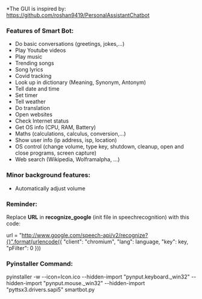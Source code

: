 *The GUI is inspired by: https://github.com/roshan9419/PersonalAssistantChatbot

### Features of Smart Bot: 
  + Do basic conversations (greetings, jokes,...)
  + Play Youtube videos
  + Play music
  + Trending songs
  + Song lyrics
  + Covid tracking
  + Look up in dictionary (Meaning, Synonym, Antonym)
  + Tell date and time
  + Set timer
  + Tell weather
  + Do translation
  + Open websites
  + Check Internet status
  + Get OS info (CPU, RAM, Battery)
  + Maths (calculations, calculus, conversion,...)
  + Show user info (ip address, isp, location)
  + OS control (change volume, type key, shutdown, cleanup, open and close programs, screen capture)
  + Web search (Wikipedia, Wolframalpha, ...)

### Minor background features:
  + Automatically adjust volume

### Reminder:
  Replace **URL** in **recognize_google** (init file in speechrecognition) with this code:

  url = "http://www.google.com/speech-api/v2/recognize?{}".format(urlencode({
            "client": "chromium",
            "lang": language,
            "key": key,
            "pFilter": 0
        }))

### Pyinstaller Command:
  pyinstaller -w --icon=Icon.ico --hidden-import "pynput.keyboard._win32" --hidden-import "pynput.mouse._win32" --hidden-import "pyttsx3.drivers.sapi5" smartbot.py
